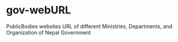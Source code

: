 # gov-webURL
PublicBodies websites URL of different Ministries, Departments, and Organization of Nepal Government
